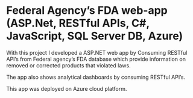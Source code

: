 # Federal Agency’s FDA web-app (ASP.Net, RESTful APIs, C#, JavaScript, SQL Server DB, Azure) 

With this project I developed a ASP.NET web app by Consuming RESTful API’s from Federal agency’s FDA database which provide information 
on removed or corrected products that violated laws.

The app also shows analytical dashboards by consuming RESTful API’s.

This app was deployed on Azure cloud platform.
